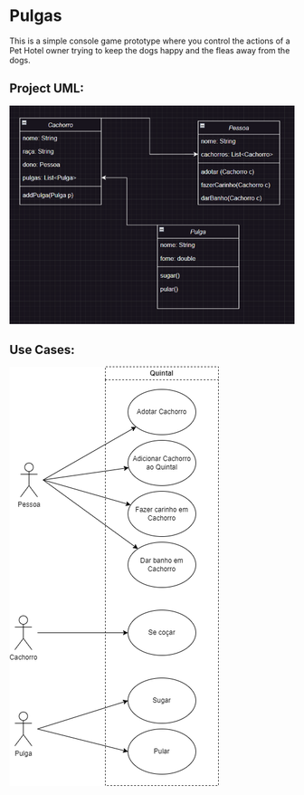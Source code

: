 
# Pulgas

This is a simple console game prototype where you control the actions of a Pet Hotel owner trying to keep the dogs happy and the fleas away from the dogs.

## Project UML:

![Project UML](https://github.com/paulo-granthon/bertoti/blob/main/Engenharia%20de%20Software/pulgas/docs/pulgas.png)

## Use Cases:

![Project UML](https://github.com/paulo-granthon/bertoti/blob/main/Engenharia%20de%20Software/pulgas/docs/pulgas_use_cases.png)
